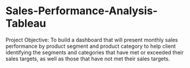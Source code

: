 # Sales-Performance-Analysis-Tableau
Project Objective:  To build a dashboard that will present monthly sales performance by product segment and product category to help client identifying the segments and categories that have met or exceeded their sales targets, as well as those that have not met their sales targets.
